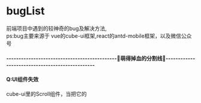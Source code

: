 # bugList
前端项目中遇到的较神奇的bug及解决方法,  
ps:bug主要来源于 vue的cube-ui框架,react的antd-mobile框架，以及微信公众号

#### ---------------------------------------------🍉萌得掉血的分割线🍉------------------------------------------------

#### Q:UI组件失效
cube-ui里的Scroll组件，当把它的<style lang="stylus" rel="stylesheet/stylus">改成自己项目sass的<style lang="scss" type="text/css" scoped>,会导致滚动效果失效</br>
#### A:
原因排查了一下，cube-scroll-list-wrapper 里本应该设置了display:inline-block，但是由于scoped的隔绝传递，所以UI组件的样式设置没有起作用。去掉scoped可以解决，但是这样会违背了原来组件样式相互独立的初衷。可以用**深度作用选择器**">>>"来进行加深传递，不支持">>>"的sass可以用"/deep/"，例如</br>
```css
.example /deep/ {
  display:inline-block;
}
```

#### ---------------------------------------------🍉萌得掉血的分割线🍉------------------------------------------------

#### Q:实现点击切换样式的效果
1、从后端获取到的数组adrList里遍历，给每个数组对象加一个check属性，只有一个是true,点击不同的对象的时候，会把当前对象变为true,其他的为false。（这样做是因为本身也需要把指定的check属性作为是否选中的标识传给后台，所以需要动态给数组adrList添加）  
```js
checkList:function(index){
   var Tindex = index;
   for(let i=0;i<this.adrList.length;i++){
       this.adrList[i].check = false;
   }
   this.adrList[Tindex].check = true;
}
```
2、接着使用三元表达式进行动态判断更改class，以达到更改选中样式的效果
```html
:class = "[item.check==true?"checkbox active":"checkbox"]"
```
然后，不行。好像无法动态改变（据我测试哈，如有不对，请大佬务必指正）
#### A:
“Object.defineProperty 的实现所存在的很多限制：无法监听属性的添加和删除、数组索引和长度的变更”,我觉得原因来自于这里。那如何去实现点击切换样式的效果呢？
```js
data(){
  return{
    flag:0,
  }
}
checkList:function(index){
   this.flag = index;
}
```
```html
:class="{active:index==flag}"
```
然后问题就解决了。


#### ---------------------------------------------🍉萌得掉血的分割线🍉------------------------------------------------

#### Q:微信小程序忽然间无法编译
昨天还好好的，今天忽然间就无法编译了！吓死了有没有！也没有报错！
#### A:
一般来说，微信小程序不报错却不能编译都是app.json的问题。  如下：     

1、app.json后，绝不可多加多余的逗号！如
```json
"sitemapLocation": "sitemap.json",
```
2、app.json里，不可以添加注释！


#### ---------------------------------------------🍉萌得掉血的分割线🍉------------------------------------------------

#### Q:cube-ui框架的input组件，为啥“支持一键清空内容”不起作用？输入栏的“X”
文档里的显示示例也不起作用，这什么破组件？但是我们项目需要做到“一键清空输入框内容”，我们如何去解决呢？
#### A:
这里有一个深坑，cube-ui绝对是我见过写文档写得最不明确的，大部分东西都需要我们去看源码来写。  
要解决这问题，首先看下源码的这个位置cube-ui-dev=>src=>components=>input=>input.vue  
然后在他的_showClear()方法里可以看到如下
```js
_showClear() {
  let visible = this.formatedClearable.visible && this.inputValue && !this.readonly && !this.disabled
  if (this.formatedClearable.blurHidden && !this.isFocus) {
    visible = false
  }
  return visible
}
```
看到重点没？？？这杀千刀的，竟然除了文档里写的“是否显示一键清空内容”外，还有好几个&&，而且没在文档说明，甚至示例你点击都不奏效！  
那么，我们想要实现“一键清空内容”，我们需要给input组件绑定的，除了文档写的clearable之外，还需要添加readonly=false和disabled=false...  
正确加上必要属性的input组件写法如下：
```html
<cube-input
  v-model="yzmLogin.value"
  :clearable="yzmLogin.clearable"
  :readonly = "yzmLogin.readonly"
  :disabled = "yzmLogin.disabled"
  class="phone"
></cube-input>
```

#### ---------------------------------------------🍉萌得掉血的分割线🍉------------------------------------------------

#### Q:cube-ui框架的时间选择器datePiker，重新选择第二次后竟然不会触发数据的实时刷新
我用得实在是肝疼，直接上栗子🌰
```html
<div class="timeStart">
   <span class="tit-tc-span">起始点</span>
   <div class="tit-tc-div" @click="timeStart">
       <span v-if="timeBegin==''">点击选择</span>
       <span v-else>{{timeBegin}}</span>
   </div>
   <date-picker
       ref="datePickerStart"
       :min="[2008, 8, 8]"
       :max="[2020, 10, 20]"
       :maskClosable="false"
       @select="dateSelectHandlerBegin"
       @cancel="_cancel"
    ></date-picker>
</div>
```
下边是methods里的选择方法
```js
dateSelectHandlerBegin(selectedVal) {
      console.log(selectedVal);
      console.log("timeBegin:",this.timeBegin);
      this.timeBegin = selectedVal;
      this.modelStartDateValue = new Date(
        selectedVal[0],
        selectedVal[1] - 1,
        selectedVal[2]
      ).toDateString();
      console.log("modelStartDateValue:",this.modelStartDateValue)
},
```
然后就没有然后了，{{timeBegin}}只会显示时间选择器首次选择了的值，没有进行数据刷新，注意：console.log是完全正常的，也就是会显示选择后的最新的data的值，只是页面没有进行数据绑定刷新。
#### A:
我也暂时不知道这是不是个奇怪的解决方法，目前只是发现的奇怪的思路
```html
<div class="timeStart">
   <span class="tit-tc-span">起始点</span>
   <div class="tit-tc-div" @click="timeStart">
       <span v-if="timeBegin==''">点击选择</span>
       <span v-else>{{timeBegin}}{{modelStartDateValue}}</span>
   </div>
   <date-picker
       ref="datePickerStart"
       :min="[2008, 8, 8]"
       :max="[2020, 10, 20]"
       :maskClosable="false"
       @select="dateSelectHandlerBegin"
       @cancel="_cancel"
    ></date-picker>
</div>
```
如上，当同时把{{timeBegin}}{{modelStartDateValue}}输出的时候，这两者都会同时刷新，但是只放{{timeBegin}}重新选择时间是不会进行刷新的，只放{{modelStartDateValue}}却也是可以刷新的，这问题预计是他封装的框架的方法的问题，导致watch事件没有监听到。
到目前为止，我弃用了他第一个参数传递去当data数据更新，用了第三个参数，该方法没有这种问题
```js
dateSelectHandlerBegin(selectedVal, selectedIndex, selectedText) {
      this.timeBegin = selectedText.join("");
      this.modelStartDateValue = new Date(
        selectedVal[0],
        selectedVal[1] - 1,
        selectedVal[2]
      ).toDateString();
},
```



#### ---------------------------------------------🍉萌得掉血的分割线🍉------------------------------------------------

#### Q:安装了postcss-px-to-viewport，引用cube-ui（之类）的UI框架后，会导致框架样式失效
postcss-px-to-viewport是我在项目里用vw单位的时候，用来把px直接转vw的一个webpack插件，但是引入UI框架和该插件的时候，会有冲突。
#### A:
在.postcssrc.js里给postcss-px-to-viewport加一个参数就可以了
```js
"postcss-px-to-viewport": {
      //设计图宽度为750
      viewportWidth: 750,
      // 视窗的高度，根据750设备的宽度来指定，一般指定1334，也可以不配置
      viewportHeight: 1334,
      //小数点位数
      unitPrecision: 3,
      viewportUnit: 'vw',
      selectorBlackList: ['.ignore', '.hairlines','cube-picker'],
      //px的最小值
      minPixelValue: 1,
      //允许在媒体查询中转换`px`
      mediaQuery: false,
    }
```
如上，类名里带有cube-picker的，就会被此插件给忽略。但是这里我先设想到另一个情况，cube-picker这个被封装的UI组件，我很可能会进行自定义样式，一旦进行了对包含cube-picker的类改值，会不会直接被忽略了，然后沿用的还是老单位呢？这情况应该是存在的。暂时设想是如果实在遇到少数，那就用rem去改写吧。别的法子等碰到了在去想。


#### ---------------------------------------------🍉萌得掉血的分割线🍉------------------------------------------------

#### Q:vue项目里使用bus总线(EventBus)在执行后，每次跳转后会绑定多一次事件
A页面绑定bus事件并跳转到B：
```js
methods: {
  getDetailed() {
      var data = {
        orderId: "1238919959125"
      };
      this.bus.$emit("orderDT", data);
      this.$router.push("/user/orderDetails");
    },
 }
```
B页面获取bus内容：
```js
methods: {
  getOrderId() {
      this.bus.$on("orderDT", content => {
        console.log("content", content);
      });
    },
  }
```
#### A:
需要在销毁前注销掉该用完的bus总线内容
```js
beforeDestroy() {
   this.bus.$off("orderDT");
},
```



#### ---------------------------------------------🍉萌得掉血的分割线🍉------------------------------------------------

#### Q:vue项目里使用bus总线(EventBus)在首次进行路由跳转的时候总是不传递数据，后续跳转却可以正常传参
A页面绑定bus事件并跳转到B：
```js
methods: {
  getDetailed() {
      var data = {
        orderId: "1238919959125"
      };
      this.bus.$emit("orderDT", data);
      this.$router.push("/user/orderDetails");
    },
 }
```
B页面获取bus内容：
```js
methods: {
  getOrderId() {
      this.bus.$on("orderDT", content => {
        console.log("content", content);
      });
    },
  }
```
#### A:
这主要是生命周期的影响，执行A页面的方法时，B页面还未生成，也就是B页面的created中监听A事件传递数据的方法还没有被触发，所以即使A页面传递数据，B页面也无法取消。所以我们A页面的bus总线需要在B页面生成后才绑定。beforedestroy和destroy是在B生成后才执行的，所以我们把总线的绑定放在A页面销毁前。

A页面绑定bus事件并跳转到B：
```js
methods: {
  getDetailed() {
      this.$router.push("/user/orderDetails");
    },
 }，
beforeDestroy() {
    var data = {
      orderId: "1238919959125"
    };
    this.bus.$emit("orderDT", data);
 },
```
B页面获取bus内容：
```js
  beforeCreate() {
    this.bus.$on("orderDT", content => {
      console.log("content", content);
      this.orderDT = content
    });
  },
  beforeDestroy() {
    this.bus.$off("orderDT");
  },
```


#### ---------------------------------------------🍉萌得掉血的分割线🍉------------------------------------------------

#### Q:vue使用history模式开发公众号。在一个自定义分享的需求里，如首页main进入详情页detail,在detail进行自定义分享。
一、安卓里会出现，分享首次成功之后，返回main,再进入其他detail页（参数不同）会导致自定义分享的失败。因为微信文档说了：‘所有需要使用JS-SDK的页面必须先注入配置信息，否则将无法调用，同一个url仅需调用一次，对于变化url的SPA的web app可在每次url变化时进行调用’。但是我们的detail页（参数不同，但是同为detail页）要每次定义不同的分享内容（参数，比如分享人，再比如当时的detail的id）。  

二、IOS里会出现，一次在detail页的自定义分享都不成功。因为IOS里的链接，无论怎么进行push的路由变化，实际链接都还是首次打开该项目的链接。比如main是首页。进入/detail页时，url实际上还是main。故而造成连简单的一次自定义分享都不成功。

#### A:
经过调试，发现进入/detail页，先刷新一次，再进行分享，ios和安卓都没有发现自定义分享失败的情况。这是因为刷新后，安卓重新配置了配置信息。苹果重新获取了首次进入url为当前url。那么我们的解决方法就是对detail页进行刷新。经过测试，苹果可以在beforeEach进行配置，安卓则需要在afterEach里进行配置。苹果进入detail页非常正常，但是安卓需要额外刷新一次的视觉。location.replace会直接替换url，试过用location.assign,会有问题，中途凭空产生了额外一个空白的detail历史记录，导致使用返回键返回的时候，会进入一个没有数据的detail页。所以苹果的用location.replace。
在router/index.js里对这个事情进行解决：
```js
function isIOSEnv() { //判断是否为ios
  return /(iPhone|iPad|iPod|iOS)/i.test(navigator.userAgent)
}
router.beforeEach((to, from, next) => {
  // 1. 判断是不是登录页面
  // 是登录页面
  if (to.path === '/login' || to.path === '/' || to.path === '/detail') {
    // next()
    // 苹果
    if (from.path === '/' && to.path === '/detail' && isIOSEnv()) {
      location.replace(BaseUrl+'/detail')
    }
    else{
      next()
    }
  } else {
    // 不是登录页面
    // 2. 判断 是否登录过
    let token = StorageUtils.getItem(
      StorageUtils.storageKey.user_token
    );
    token ? next() : next('/')
    document.title = '登录'
  }
})

router.afterEach((to, from) => {
  // 安卓
  if (from.path === '/' && to.path === '/detail' && !isIOSEnv()) {
    window.location.reload();
  }
})
```


#### ---------------------------------------------🍉萌得掉血的分割线🍉------------------------------------------------

#### Q:http-proxy-middleware的一个比较罕见的bug，独立安装该模块，进行反向代理时，某种配置会导致无法打开项目。打开http://localhost:3000/ 时显示为404

```js
const { createProxyMiddleware } = require('http-proxy-middleware');
module.exports = function (app) {
  app.use(createProxyMiddleware('/', {
    target: 'http://api.baidu.com/', // 转发到的服务器的域名/IP
    pathRewrite: {
      "^/": ""  // 重写path
    },
    changeOrigin: true
  }));
};
```

#### A:
代理没有指定网关（如/test）时，他会对所有的链接进行代理，包括了npm run start打开的服务器链接，需要把网关输入进行匹配。如下：

```js
const { createProxyMiddleware } = require('http-proxy-middleware');
module.exports = function (app) {
  app.use(createProxyMiddleware('/test', {
    target: 'http://api.baidu.com/', // 转发到的服务器的域名/IP
    pathRewrite: {
      "^/test": ""  // 重写path
    },
    changeOrigin: true
  }));
};
```



#### ---------------------------------------------🍉萌得掉血的分割线🍉------------------------------------------------

#### Q:当组合使用antd-mobile的Tabs 和 ListView的时候，发现ReactDOM.findDOMNode(ref.current).offsetTop查找ListView该dom节点的offsetTop为0，导致上拉的时候让本该固定的Tabs却被隐藏掉了

```js
<Tabs onChange={(tab, index) => { changeTabs(tab, index); }} tabs={tabs} tabBarUnderlineStyle={{ borderBottomWidth: 0.7, borderBottomColor: '#004CDF', width: '10%', textAlign: 'center', left: '5%' }} renderTabBar={props => <Tabs.DefaultTabBar {...props} page={5} />}>
          <ListView
            key={useBodyScroll ? '0' : '1'}
            ref={ref}
            dataSource={dataSource}
            // renderHeader={() => <span>Pull to refresh</span>}
            renderFooter={() => (<div style={{ padding: 30, textAlign: 'center' }}>
              {isLoading ? 'Loading...' : 'Loaded'}
            </div>)}
            renderRow={row}
            // renderSeparator={separator}
            useBodyScroll={useBodyScroll}
            style={useBodyScroll ? {} : {
              height: height,
              border: '1px solid #ddd',
              margin: '5px 0',
            }}
            pullToRefresh={<PullToRefresh
              refreshing={refreshing}
              onRefresh={onRefresh}
            />}
            onEndReached={onEndReached}
            pageSize={5}
          />
</Tabs>
```

#### A:
尚未解决

